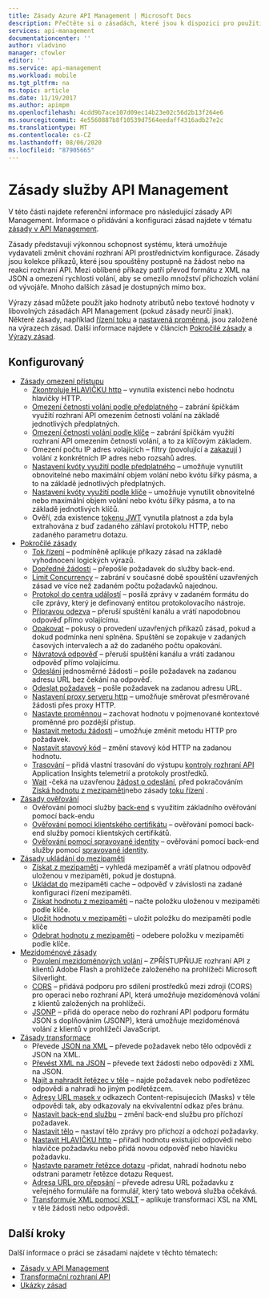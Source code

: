 ```yaml
---
title: Zásady Azure API Management | Microsoft Docs
description: Přečtěte si o zásadách, které jsou k dispozici pro použití v Azure API Managementu. Zásady umožňují vydavateli změnit chování rozhraní API prostřednictvím konfigurace.
services: api-management
documentationcenter: ''
author: vladvino
manager: cfowler
editor: ''
ms.service: api-management
ms.workload: mobile
ms.tgt_pltfrm: na
ms.topic: article
ms.date: 11/19/2017
ms.author: apimpm
ms.openlocfilehash: 4cdd9b7ace107d09ec14b23e02c56d2b13f264e6
ms.sourcegitcommit: 4e5560887b8f10539d7564eedaff4316adb27e2c
ms.translationtype: MT
ms.contentlocale: cs-CZ
ms.lasthandoff: 08/06/2020
ms.locfileid: "87905665"
---
```

# <a name="api-management-policies"></a>Zásady služby API Management
V této části najdete referenční informace pro následující zásady API Management. Informace o přidávání a konfiguraci zásad najdete v tématu [zásady v API Management](api-management-howto-policies.md).  
  
 Zásady představují výkonnou schopnost systému, která umožňuje vydavateli změnit chování rozhraní API prostřednictvím konfigurace. Zásady jsou kolekce příkazů, které jsou spouštěny postupně na žádost nebo na reakci rozhraní API. Mezi oblíbené příkazy patří převod formátu z XML na JSON a omezení rychlosti volání, aby se omezilo množství příchozích volání od vývojáře. Mnoho dalších zásad je dostupných mimo box.  
  
 Výrazy zásad můžete použít jako hodnoty atributů nebo textové hodnoty v libovolných zásadách API Management (pokud zásady neurčí jinak). Některé zásady, například [řízení toku](api-management-advanced-policies.md#choose) a [nastavená proměnná](api-management-advanced-policies.md#set-variable), jsou založené na výrazech zásad. Další informace najdete v článcích [Pokročilé zásady](api-management-advanced-policies.md#AdvancedPolicies) a [Výrazy zásad](api-management-policy-expressions.md).  
  
##  <a name="policies"></a><a name="ProxyPolicies"></a>Konfigurovaný  
  
-   [Zásady omezení přístupu](api-management-access-restriction-policies.md#AccessRestrictionPolicies)  
    -   [Zkontroluje HLAVIČKU http](api-management-access-restriction-policies.md#CheckHTTPHeader) – vynutila existenci nebo hodnotu hlavičky HTTP.  
    -   [Omezení četnosti volání podle předplatného](api-management-access-restriction-policies.md#LimitCallRate) – zabrání špičkám využití rozhraní API omezením četnosti volání na základě jednotlivých předplatných.  
    -   [Omezení četnosti volání podle klíče](api-management-access-restriction-policies.md#LimitCallRateByKey) – zabrání špičkám využití rozhraní API omezením četnosti volání, a to za klíčovým základem.  
    -   Omezení počtu IP adres volajících – filtry (povolující a [zakazují](api-management-access-restriction-policies.md#RestrictCallerIPs) ) volání z konkrétních IP adres nebo rozsahů adres.  
    -   [Nastavení kvóty využití podle předplatného](api-management-access-restriction-policies.md#SetUsageQuota) – umožňuje vynutilit obnovitelné nebo maximální objem volání nebo kvótu šířky pásma, a to na základě jednotlivých předplatných.  
    -   [Nastavení kvóty využití podle klíče](api-management-access-restriction-policies.md#SetUsageQuotaByKey) – umožňuje vynutilit obnovitelné nebo maximální objem volání nebo kvótu šířky pásma, a to na základě jednotlivých klíčů.  
    -   Ověří, zda existence [tokenu JWT](api-management-access-restriction-policies.md#ValidateJWT) vynutila platnost a zda byla extrahována z buď zadaného záhlaví protokolu HTTP, nebo zadaného parametru dotazu.  
-   [Pokročilé zásady](api-management-advanced-policies.md#AdvancedPolicies)  
    -   [Tok řízení](api-management-advanced-policies.md#choose) – podmíněně aplikuje příkazy zásad na základě vyhodnocení logických výrazů.  
    -   [Dopředné žádosti](api-management-advanced-policies.md#ForwardRequest) – přepošle požadavek do služby back-end.
    -   [Limit Concurrency](api-management-advanced-policies.md#LimitConcurrency) – zabrání v současné době spouštění uzavřených zásad ve více než zadaném počtu požadavků najednou.
    -   [Protokol do centra událostí](api-management-advanced-policies.md#log-to-eventhub) – posílá zprávy v zadaném formátu do cíle zprávy, který je definovaný entitou protokolovacího nástroje.
    -   [Přípravou odezva](api-management-advanced-policies.md#mock-response) – přeruší spuštění kanálu a vrátí napodobnou odpověď přímo volajícímu.
    -   [Opakovat](api-management-advanced-policies.md#Retry) – pokusy o provedení uzavřených příkazů zásad, pokud a dokud podmínka není splněna. Spuštění se zopakuje v zadaných časových intervalech a až do zadaného počtu opakování.  
    -   [Návratová odpověď](api-management-advanced-policies.md#ReturnResponse) – přeruší spuštění kanálu a vrátí zadanou odpověď přímo volajícímu.  
    -   [Odeslání](api-management-advanced-policies.md#SendOneWayRequest) jednosměrné žádosti – pošle požadavek na zadanou adresu URL bez čekání na odpověď.  
    -   [Odeslat požadavek](api-management-advanced-policies.md#SendRequest) – pošle požadavek na zadanou adresu URL.
    -   [Nastavení proxy serveru http](api-management-advanced-policies.md#SetHttpProxy) – umožňuje směrovat přesměrované žádosti přes proxy HTTP.
    -   [Nastavte proměnnou](api-management-advanced-policies.md#set-variable) – zachovat hodnotu v pojmenované kontextové proměnné pro pozdější přístup.  
    -   [Nastavit metodu žádosti](api-management-advanced-policies.md#SetRequestMethod) – umožňuje změnit metodu HTTP pro požadavek.  
    -   [Nastavit stavový kód](api-management-advanced-policies.md#SetStatus) – změní stavový kód HTTP na zadanou hodnotu.  
    -   [Trasování](api-management-advanced-policies.md#Trace) – přidá vlastní trasování do výstupu [kontroly rozhraní API](./api-management-howto-api-inspector.md) Application Insights telemetrií a protokoly prostředků.  
    -   [Wait](api-management-advanced-policies.md#Wait) -čeká na uzavřenou [žádost o odeslání](api-management-advanced-policies.md#SendRequest), před pokračováním [Získá hodnotu z mezipaměti](api-management-caching-policies.md#GetFromCacheByKey)nebo zásady [toku řízení](api-management-advanced-policies.md#choose) .  
-   [Zásady ověřování](api-management-authentication-policies.md#AuthenticationPolicies)  
    -   Ověřování pomocí služby [back-end](api-management-authentication-policies.md#Basic) s využitím základního ověřování pomocí back-endu  
    -   [Ověřování pomocí klientského certifikátu](api-management-authentication-policies.md#ClientCertificate) – ověřování pomocí back-end služby pomocí klientských certifikátů.  
    -   [Ověřování pomocí spravované identity](api-management-authentication-policies.md#ManagedIdentity) – ověřování pomocí back-end služby pomocí [spravované identity](../active-directory/managed-identities-azure-resources/overview.md).  
-   [Zásady ukládání do mezipaměti](api-management-caching-policies.md#CachingPolicies)  
    -   [Získat z mezipaměti](api-management-caching-policies.md#GetFromCache) – vyhledá mezipaměť a vrátí platnou odpověď uloženou v mezipaměti, pokud je dostupná.  
    -   [Ukládat do](api-management-caching-policies.md#StoreToCache) mezipaměti cache – odpověď v závislosti na zadané konfiguraci řízení mezipaměti.  
    -   [Získat hodnotu z mezipaměti](api-management-caching-policies.md#GetFromCacheByKey) – načte položku uloženou v mezipaměti podle klíče.  
    -   [Uložit hodnotu v mezipaměti](api-management-caching-policies.md#StoreToCacheByKey) – uložit položku do mezipaměti podle klíče  
    -   [Odebrat hodnotu z mezipaměti](api-management-caching-policies.md#RemoveCacheByKey) – odebere položku v mezipaměti podle klíče.  
-   [Mezidoménové zásady](api-management-cross-domain-policies.md#CrossDomainPolicies)  
    -   [Povolení mezidoménových volání](api-management-cross-domain-policies.md#AllowCrossDomainCalls) – ZPŘÍSTUPŇUJE rozhraní API z klientů Adobe Flash a prohlížeče založeného na prohlížeči Microsoft Silverlight.  
    -   [CORS](api-management-cross-domain-policies.md#CORS) – přidává podporu pro sdílení prostředků mezi zdroji (CORS) pro operaci nebo rozhraní API, která umožňuje mezidoménová volání z klientů založených na prohlížeči.  
    -   [JSONP](api-management-cross-domain-policies.md#JSONP) – přidá do operace nebo do rozhraní API podporu formátu JSON s doplňováním (JSONP), která umožňuje mezidoménová volání z klientů v prohlížeči JavaScript.  
-   [Zásady transformace](api-management-transformation-policies.md#TransformationPolicies)  
    -   Převede [JSON na XML](api-management-transformation-policies.md#ConvertJSONtoXML) – převede požadavek nebo tělo odpovědi z JSON na XML.  
    -   [Převést XML na JSON](api-management-transformation-policies.md#ConvertXMLtoJSON) – převede text žádosti nebo odpovědi z XML na JSON.  
    -   [Najít a nahradit řetězec v těle](api-management-transformation-policies.md#Findandreplacestringinbody) – najde požadavek nebo podřetězec odpovědi a nahradí ho jiným podřetězcem.  
    -   [Adresy URL masek v](api-management-transformation-policies.md#MaskURLSContent) odkazech Content-repisujecích (Masks) v těle odpovědi tak, aby odkazovaly na ekvivalentní odkaz přes bránu.  
    -   [Nastavit back-end službu](api-management-transformation-policies.md#SetBackendService) – změní back-end službu pro příchozí požadavek.  
    -   [Nastavit tělo](api-management-transformation-policies.md#SetBody) – nastaví tělo zprávy pro příchozí a odchozí požadavky.  
    -   [Nastavit HLAVIČKU http](api-management-transformation-policies.md#SetHTTPheader) – přiřadí hodnotu existující odpovědi nebo hlavičce požadavku nebo přidá novou odpověď nebo hlavičku požadavku.  
    -   [Nastavte parametr řetězce dotazu](api-management-transformation-policies.md#SetQueryStringParameter) -přidat, nahradí hodnotu nebo odstraní parametr řetězce dotazu Request.  
    -   [Adresa URL pro přepsání](api-management-transformation-policies.md#RewriteURL) – převede adresu URL požadavku z veřejného formuláře na formulář, který tato webová služba očekává.  
    -   [Transformuje XML pomocí XSLT](api-management-transformation-policies.md#XSLTransform) – aplikuje transformaci XSL na XML v těle žádosti nebo odpovědi.  



## <a name="next-steps"></a>Další kroky
Další informace o práci se zásadami najdete v těchto tématech:

+ [Zásady v API Management](api-management-howto-policies.md)
+ [Transformační rozhraní API](transform-api.md)
+ [Ukázky zásad](policy-samples.md)   
